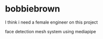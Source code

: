 # bobbiebrown
I think i need a female engineer on this project

face detection mesh system using mediapipe
